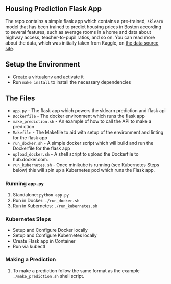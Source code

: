 [![<anorum>](https://circleci.com/gh/anorum/project-ml-microservice-kubernetes.svg?style=svg)](https://app.circleci.com/pipelines/github/anorum/project-ml-microservice-kubernetes)
  
## Housing Prediction Flask App
The repo contains a simple flask app which contains a pre-trained, `sklearn` model that has been trained to predict housing prices in Boston according to several features, such as average rooms in a home and data about highway access, teacher-to-pupil ratios, and so on. You can read more about the data, which was initially taken from Kaggle, on [the data source site](https://www.kaggle.com/c/boston-housing).



## Setup the Environment

* Create a virtualenv and activate it
* Run `make install` to install the necessary dependencies

## The Files
* `app.py` - The flask app which powers the sklearn prediction and flask api
* `Dockerfile` - The docker environment which runs the flask app
* `make_prediction.sh` - An example of how to call the API to make a prediction
* `Makefile` - The Makefile to aid with setup of the environment and linting for the flask app
* `run_docker.sh` - A simple docker script which will build and run the Dockerfile for the flask app
* `upload_docker.sh` - A shell script to upload the Dockerfile to hub.docker.com. 
* `run_kubernetes.sh` - Once minikube is running (see Kubernetes Steps below) this will spin up a Kubernetes pod which runs the Flask app.

### Running `app.py`

1. Standalone:  `python app.py`
2. Run in Docker:  `./run_docker.sh`
3. Run in Kubernetes:  `./run_kubernetes.sh`

### Kubernetes Steps
* Setup and Configure Docker locally
* Setup and Configure Kubernetes locally
* Create Flask app in Container
* Run via kubectl

### Making a Prediction
1. To make a prediction follow the same format as the example `./make_prediction.sh` shell script.

